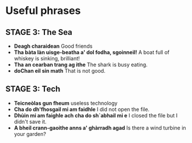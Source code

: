 # Useful phrases

<!-- Accents ------------------------------------->
<!-- &agrave;
     &egrave;
     &igrave;
     &ograve;
     &ugrave; -->

## STAGE 3: The Sea

- **Deagh charaidean** Good friends
- **Tha b&agrave;ta l&agrave;n uisge-beatha a' dol fodha, sgoinneil!** A boat full of whiskey is sinking, brilliant!
- **Tha an cearban trang ag ithe** The shark is busy eating.
- **doChan eil sin math** That is not good.
## STAGE 3: Tech

- **Teicne&ograve;las gun fheum** useless technology
- **Cha do dh'fhosgail mi am faidhle** I did not open the file.
- **Dh&ugrave;in mi am faighle ach cha do sh`abhail mi e** I closed the file but I didn't save it.
- **A bheil crann-gaoithe anns a' gh&agrave;rradh agad** Is there a wind turbine in your garden?
